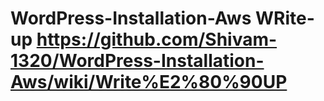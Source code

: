# WordPress-Installation-Aws WRite-up https://github.com/Shivam-1320/WordPress-Installation-Aws/wiki/Write%E2%80%90UP
